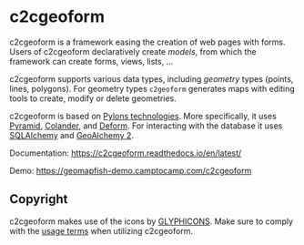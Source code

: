 # c2cgeoform

c2cgeoform is a framework easing the creation of web pages with forms. Users
of c2cgeoform declaratively create _models_, from which the framework
can create forms, views, lists, ...

c2cgeoform supports various data types, including _geometry_ types (points,
lines, polygons). For geometry types `c2geoform` generates maps with editing
tools to create, modify or delete geometries.

c2cgeoform is based on [Pylons technologies](http://www.pylonsproject.org/).
More specifically, it uses
[Pyramid](http://docs.pylonsproject.org/en/latest/docs/pyramid.html),
[Colander](http://colander.readthedocs.org/en/latest/), and
[Deform](http://deform.readthedocs.org/en/latest/). For interacting with the
database it uses [SQLAlchemy](http://www.sqlalchemy.org/) and
[GeoAlchemy 2](https://geoalchemy-2.readthedocs.org/en/latest/).

Documentation: https://c2cgeoform.readthedocs.io/en/latest/

Demo: https://geomapfish-demo.camptocamp.com/c2cgeoform

## Copyright

c2cgeoform makes use of the icons by [GLYPHICONS](http://glyphicons.com).
Make sure to comply with the [usage terms](http://glyphicons.com/license/) when
utilizing c2cgeoform.
